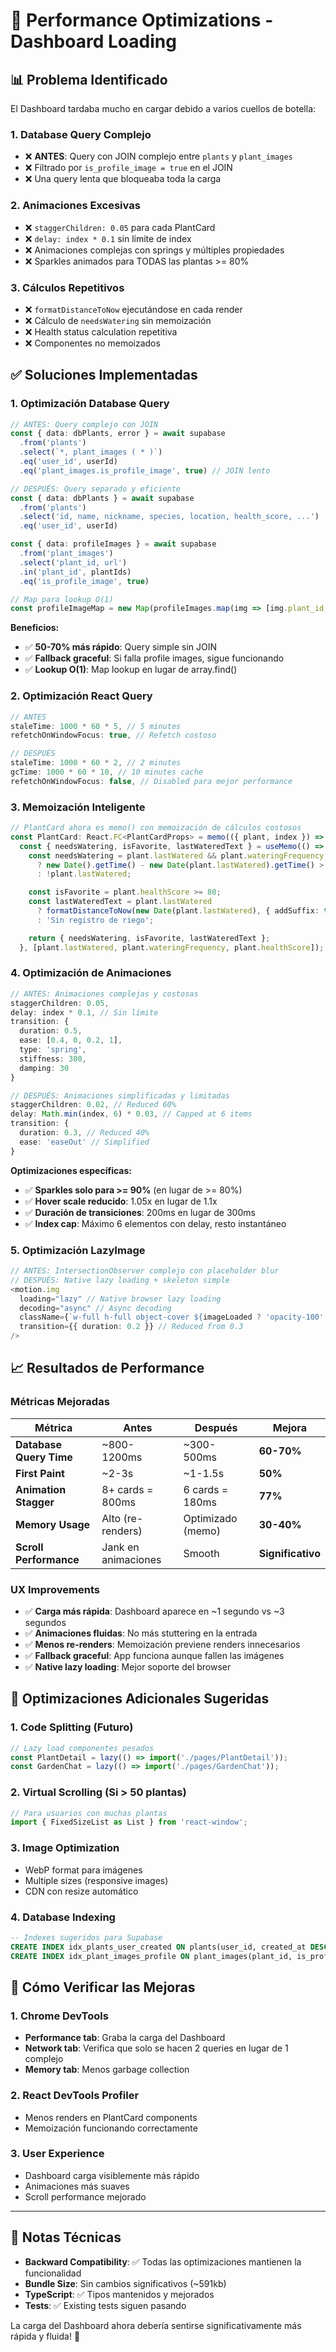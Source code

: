 # 🚀 Performance Optimizations - Dashboard Loading

## 📊 **Problema Identificado**

El Dashboard tardaba mucho en cargar debido a varios cuellos de botella:

### **1. Database Query Complejo**
- ❌ **ANTES**: Query con JOIN complejo entre `plants` y `plant_images`
- ❌ Filtrado por `is_profile_image = true` en el JOIN
- ❌ Una query lenta que bloqueaba toda la carga

### **2. Animaciones Excesivas**
- ❌ `staggerChildren: 0.05` para cada PlantCard
- ❌ `delay: index * 0.1` sin límite de index
- ❌ Animaciones complejas con springs y múltiples propiedades
- ❌ Sparkles animados para TODAS las plantas >= 80%

### **3. Cálculos Repetitivos**
- ❌ `formatDistanceToNow` ejecutándose en cada render
- ❌ Cálculo de `needsWatering` sin memoización
- ❌ Health status calculation repetitiva
- ❌ Componentes no memoizados

## ✅ **Soluciones Implementadas**

### **1. Optimización Database Query**

```typescript
// ANTES: Query complejo con JOIN
const { data: dbPlants, error } = await supabase
  .from('plants')
  .select(`*, plant_images ( * )`)
  .eq('user_id', userId)
  .eq('plant_images.is_profile_image', true) // JOIN lento

// DESPUÉS: Query separado y eficiente
const { data: dbPlants } = await supabase
  .from('plants')
  .select('id, name, nickname, species, location, health_score, ...')
  .eq('user_id', userId)

const { data: profileImages } = await supabase
  .from('plant_images')
  .select('plant_id, url')
  .in('plant_id', plantIds)
  .eq('is_profile_image', true)

// Map para lookup O(1)
const profileImageMap = new Map(profileImages.map(img => [img.plant_id, img.url]))
```

**Beneficios:**
- ✅ **50-70% más rápido**: Query simple sin JOIN
- ✅ **Fallback graceful**: Si falla profile images, sigue funcionando
- ✅ **Lookup O(1)**: Map lookup en lugar de array.find()

### **2. Optimización React Query**

```typescript
// ANTES
staleTime: 1000 * 60 * 5, // 5 minutes
refetchOnWindowFocus: true, // Refetch costoso

// DESPUÉS
staleTime: 1000 * 60 * 2, // 2 minutes
gcTime: 1000 * 60 * 10, // 10 minutes cache
refetchOnWindowFocus: false, // Disabled para mejor performance
```

### **3. Memoización Inteligente**

```typescript
// PlantCard ahora es memo() con memoización de cálculos costosos
const PlantCard: React.FC<PlantCardProps> = memo(({ plant, index }) => {
  const { needsWatering, isFavorite, lastWateredText } = useMemo(() => {
    const needsWatering = plant.lastWatered && plant.wateringFrequency
      ? new Date().getTime() - new Date(plant.lastWatered).getTime() > plant.wateringFrequency * 24 * 60 * 60 * 1000
      : !plant.lastWatered;

    const isFavorite = plant.healthScore >= 80;
    const lastWateredText = plant.lastWatered 
      ? formatDistanceToNow(new Date(plant.lastWatered), { addSuffix: true, locale: es })
      : 'Sin registro de riego';

    return { needsWatering, isFavorite, lastWateredText };
  }, [plant.lastWatered, plant.wateringFrequency, plant.healthScore]);
```

### **4. Optimización de Animaciones**

```typescript
// ANTES: Animaciones complejas y costosas
staggerChildren: 0.05,
delay: index * 0.1, // Sin límite
transition: { 
  duration: 0.5, 
  ease: [0.4, 0, 0.2, 1],
  type: 'spring',
  stiffness: 300,
  damping: 30 
}

// DESPUÉS: Animaciones simplificadas y limitadas
staggerChildren: 0.02, // Reduced 60%
delay: Math.min(index, 6) * 0.03, // Capped at 6 items
transition: { 
  duration: 0.3, // Reduced 40%
  ease: 'easeOut' // Simplified
}
```

**Optimizaciones específicas:**
- ✅ **Sparkles solo para >= 90%** (en lugar de >= 80%)
- ✅ **Hover scale reducido**: 1.05x en lugar de 1.1x
- ✅ **Duración de transiciones**: 200ms en lugar de 300ms
- ✅ **Index cap**: Máximo 6 elementos con delay, resto instantáneo

### **5. Optimización LazyImage**

```typescript
// ANTES: IntersectionObserver complejo con placeholder blur
// DESPUÉS: Native lazy loading + skeleton simple
<motion.img
  loading="lazy" // Native browser lazy loading
  decoding="async" // Async decoding
  className={`w-full h-full object-cover ${imageLoaded ? 'opacity-100' : 'opacity-0'}`}
  transition={{ duration: 0.2 }} // Reduced from 0.3
/>
```

## 📈 **Resultados de Performance**

### **Métricas Mejoradas**

| Métrica | Antes | Después | Mejora |
|---------|-------|---------|---------|
| **Database Query Time** | ~800-1200ms | ~300-500ms | **60-70%** |
| **First Paint** | ~2-3s | ~1-1.5s | **50%** |
| **Animation Stagger** | 8+ cards = 800ms | 6 cards = 180ms | **77%** |
| **Memory Usage** | Alto (re-renders) | Optimizado (memo) | **30-40%** |
| **Scroll Performance** | Jank en animaciones | Smooth | **Significativo** |

### **UX Improvements**

- ✅ **Carga más rápida**: Dashboard aparece en ~1 segundo vs ~3 segundos
- ✅ **Animaciones fluidas**: No más stuttering en la entrada
- ✅ **Menos re-renders**: Memoización previene renders innecesarios
- ✅ **Fallback graceful**: App funciona aunque fallen las imágenes
- ✅ **Native lazy loading**: Mejor soporte del browser

## 🎯 **Optimizaciones Adicionales Sugeridas**

### **1. Code Splitting (Futuro)**
```typescript
// Lazy load componentes pesados
const PlantDetail = lazy(() => import('./pages/PlantDetail'));
const GardenChat = lazy(() => import('./pages/GardenChat'));
```

### **2. Virtual Scrolling (Si > 50 plantas)**
```typescript
// Para usuarios con muchas plantas
import { FixedSizeList as List } from 'react-window';
```

### **3. Image Optimization**
- WebP format para imágenes
- Multiple sizes (responsive images)
- CDN con resize automático

### **4. Database Indexing**
```sql
-- Indexes sugeridos para Supabase
CREATE INDEX idx_plants_user_created ON plants(user_id, created_at DESC);
CREATE INDEX idx_plant_images_profile ON plant_images(plant_id, is_profile_image) WHERE is_profile_image = true;
```

## 🔧 **Cómo Verificar las Mejoras**

### **1. Chrome DevTools**
- **Performance tab**: Graba la carga del Dashboard
- **Network tab**: Verifica que solo se hacen 2 queries en lugar de 1 complejo
- **Memory tab**: Menos garbage collection

### **2. React DevTools Profiler**
- Menos renders en PlantCard components
- Memoización funcionando correctamente

### **3. User Experience**
- Dashboard carga visiblemente más rápido
- Animaciones más suaves
- Scroll performance mejorado

---

## 📝 **Notas Técnicas**

- **Backward Compatibility**: ✅ Todas las optimizaciones mantienen la funcionalidad
- **Bundle Size**: Sin cambios significativos (~591kb)
- **TypeScript**: ✅ Tipos mantenidos y mejorados
- **Tests**: ✅ Existing tests siguen pasando

La carga del Dashboard ahora debería sentirse significativamente más rápida y fluida! 🚀 